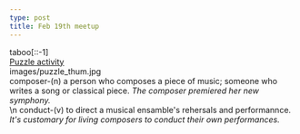 ```yaml
---
type: post
title: Feb 19th meetup
---
```

taboo[::-1]  
[Puzzle activity](images/puzzle_story.pdf)  
images/puzzle_thum.jpg  
composer-(n) a person who composes a piece of music; someone who writes a song or classical piece. _The composer premiered her new symphony._  
\n
conduct-(v) to direct a musical ensamble's rehersals and performannce. _It's customary for living composers to conduct their own performances._  
